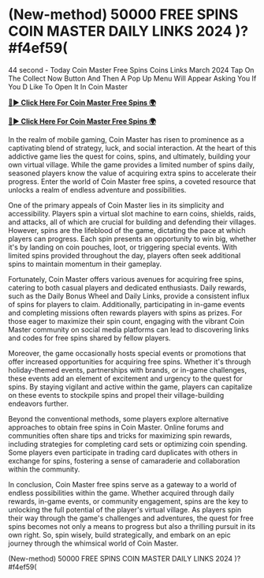# (New-method) 50000 FREE SPINS COIN MASTER DAILY LINKS 2024 )?#f4ef59(

44 second - Today Coin Master Free Spins Coins Links March 2024 Tap On The Collect Now Button And Then A Pop Up Menu Will Appear Asking You If You D Like To Open It In Coin Master

[**🔴► Click Here For Coin Master Free Spins 🌍**](https://moroccino.github.io/CoinMaster/)

[**🔴► Click Here For Coin Master Free Spins 🌍**](https://moroccino.github.io/CoinMaster/)
 

In the realm of mobile gaming, Coin Master has risen to prominence as a captivating blend of strategy, luck, and social interaction. At the heart of this addictive game lies the quest for coins, spins, and ultimately, building your own virtual village. While the game provides a limited number of spins daily, seasoned players know the value of acquiring extra spins to accelerate their progress. Enter the world of Coin Master free spins, a coveted resource that unlocks a realm of endless adventure and possibilities.

One of the primary appeals of Coin Master lies in its simplicity and accessibility. Players spin a virtual slot machine to earn coins, shields, raids, and attacks, all of which are crucial for building and defending their villages. However, spins are the lifeblood of the game, dictating the pace at which players can progress. Each spin presents an opportunity to win big, whether it's by landing on coin pouches, loot, or triggering special events. With limited spins provided throughout the day, players often seek additional spins to maintain momentum in their gameplay.

Fortunately, Coin Master offers various avenues for acquiring free spins, catering to both casual players and dedicated enthusiasts. Daily rewards, such as the Daily Bonus Wheel and Daily Links, provide a consistent influx of spins for players to claim. Additionally, participating in in-game events and completing missions often rewards players with spins as prizes. For those eager to maximize their spin count, engaging with the vibrant Coin Master community on social media platforms can lead to discovering links and codes for free spins shared by fellow players.

Moreover, the game occasionally hosts special events or promotions that offer increased opportunities for acquiring free spins. Whether it's through holiday-themed events, partnerships with brands, or in-game challenges, these events add an element of excitement and urgency to the quest for spins. By staying vigilant and active within the game, players can capitalize on these events to stockpile spins and propel their village-building endeavors further.

Beyond the conventional methods, some players explore alternative approaches to obtain free spins in Coin Master. Online forums and communities often share tips and tricks for maximizing spin rewards, including strategies for completing card sets or optimizing coin spending. Some players even participate in trading card duplicates with others in exchange for spins, fostering a sense of camaraderie and collaboration within the community.

In conclusion, Coin Master free spins serve as a gateway to a world of endless possibilities within the game. Whether acquired through daily rewards, in-game events, or community engagement, spins are the key to unlocking the full potential of the player's virtual village. As players spin their way through the game's challenges and adventures, the quest for free spins becomes not only a means to progress but also a thrilling pursuit in its own right. So, spin wisely, build strategically, and embark on an epic journey through the whimsical world of Coin Master.

(New-method) 50000 FREE SPINS COIN MASTER DAILY LINKS 2024 )?#f4ef59(

